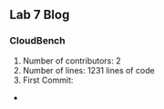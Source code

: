 ## Lab 7 Blog

### CloudBench
1. Number of contributors: 2
2. Number of lines: 1231 lines of code
3. First Commit:
 * 
